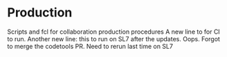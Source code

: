 # Production
Scripts and fcl for collaboration production procedures
A new line to for CI to run.
Another new line: this to run on SL7 after the updates.
Oops. Forgot to merge the codetools PR.  Need to rerun last time on SL7
